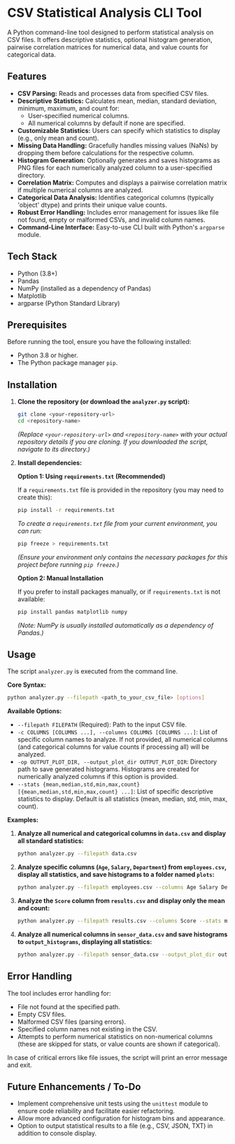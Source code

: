 
# CSV Statistical Analysis CLI Tool

A Python command-line tool designed to perform statistical analysis on CSV files. It offers descriptive statistics, optional histogram generation, pairwise correlation matrices for numerical data, and value counts for categorical data.

## Features

* **CSV Parsing:** Reads and processes data from specified CSV files.
* **Descriptive Statistics:** Calculates mean, median, standard deviation, minimum, maximum, and count for:
  * User-specified numerical columns.
  * All numerical columns by default if none are specified.
* **Customizable Statistics:** Users can specify which statistics to display (e.g., only mean and count).
* **Missing Data Handling:** Gracefully handles missing values (NaNs) by dropping them before calculations for the respective column.
* **Histogram Generation:** Optionally generates and saves histograms as PNG files for each numerically analyzed column to a user-specified directory.
* **Correlation Matrix:** Computes and displays a pairwise correlation matrix if multiple numerical columns are analyzed.
* **Categorical Data Analysis:** Identifies categorical columns (typically 'object' dtype) and prints their unique value counts.
* **Robust Error Handling:** Includes error management for issues like file not found, empty or malformed CSVs, and invalid column names.
* **Command-Line Interface:** Easy-to-use CLI built with Python's `argparse` module.

## Tech Stack

* Python (3.8+)
* Pandas
* NumPy (installed as a dependency of Pandas)
* Matplotlib
* argparse (Python Standard Library)

## Prerequisites

Before running the tool, ensure you have the following installed:

* Python 3.8 or higher.
* The Python package manager `pip`.

## Installation

1. **Clone the repository (or download the `analyzer.py` script):**

    ```bash
    git clone <your-repository-url>
    cd <repository-name>
    ```

    *(Replace `<your-repository-url>` and `<repository-name>` with your actual repository details if you are cloning. If you downloaded the script, navigate to its directory.)*

2. **Install dependencies:**

    **Option 1: Using `requirements.txt` (Recommended)**

    If a `requirements.txt` file is provided in the repository (you may need to create this):

    ```bash
    pip install -r requirements.txt
    ```

    *To create a `requirements.txt` file from your current environment, you can run:*

    ```bash
    pip freeze > requirements.txt
    ```

    *(Ensure your environment only contains the necessary packages for this project before running `pip freeze`.)*

    **Option 2: Manual Installation**

    If you prefer to install packages manually, or if `requirements.txt` is not available:

    ```bash
    pip install pandas matplotlib numpy
    ```

    *(Note: NumPy is usually installed automatically as a dependency of Pandas.)*

## Usage

The script `analyzer.py` is executed from the command line.

**Core Syntax:**

```bash
python analyzer.py --filepath <path_to_your_csv_file> [options]
```

**Available Options:**

* `--filepath FILEPATH` (Required): Path to the input CSV file.
* `-c COLUMNS [COLUMNS ...], --columns COLUMNS [COLUMNS ...]`: List of specific column names to analyze. If not provided, all numerical columns (and categorical columns for value counts if processing all) will be analyzed.
* `-op OUTPUT_PLOT_DIR, --output_plot_dir OUTPUT_PLOT_DIR`: Directory path to save generated histograms. Histograms are created for numerically analyzed columns if this option is provided.
* `--stats {mean,median,std,min,max,count} [{mean,median,std,min,max,count} ...]`: List of specific descriptive statistics to display. Default is all statistics (mean, median, std, min, max, count).

**Examples:**

1. **Analyze all numerical and categorical columns in `data.csv` and display all standard statistics:**

    ```bash
    python analyzer.py --filepath data.csv
    ```

2. **Analyze specific columns (`Age`, `Salary`, `Department`) from `employees.csv`, display all statistics, and save histograms to a folder named `plots`:**

    ```bash
    python analyzer.py --filepath employees.csv --columns Age Salary Department --output_plot_dir ./plots
    ```

3. **Analyze the `Score` column from `results.csv` and display only the mean and count:**

    ```bash
    python analyzer.py --filepath results.csv --columns Score --stats mean count
    ```

4. **Analyze all numerical columns in `sensor_data.csv` and save histograms to `output_histograms`, displaying all statistics:**

    ```bash
    python analyzer.py --filepath sensor_data.csv --output_plot_dir output_histograms
    ```

## Error Handling

The tool includes error handling for:

* File not found at the specified path.
* Empty CSV files.
* Malformed CSV files (parsing errors).
* Specified column names not existing in the CSV.
* Attempts to perform numerical statistics on non-numerical columns (these are skipped for stats, or value counts are shown if categorical).

In case of critical errors like file issues, the script will print an error message and exit.

## Future Enhancements / To-Do

* Implement comprehensive unit tests using the `unittest` module to ensure code reliability and facilitate easier refactoring.
* Allow more advanced configuration for histogram bins and appearance.
* Option to output statistical results to a file (e.g., CSV, JSON, TXT) in addition to console display.
